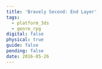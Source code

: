 ```yaml
---
title: 'Bravely Second: End Layer'
tags:
  - platform_3ds
  - genre_rpg
digital: false
physical: true
guide: false
pending: false
date: 2016-05-26
---
```


